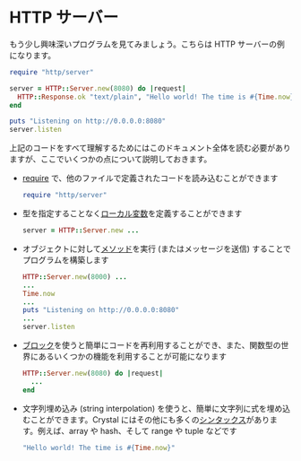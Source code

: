 # HTTP サーバー

もう少し興味深いプログラムを見てみましょう。こちらは HTTP サーバーの例になります。

```ruby
require "http/server"

server = HTTP::Server.new(8080) do |request|
  HTTP::Response.ok "text/plain", "Hello world! The time is #{Time.now}"
end

puts "Listening on http://0.0.0.0:8080"
server.listen
```

上記のコードをすべて理解するためにはこのドキュメント全体を読む必要がありますが、ここでいくつかの点について説明しておきます。

* [require](../syntax_and_semantics/requiring_files.html) で、他のファイルで定義されたコードを読み込むことができます

    ```ruby
    require "http/server"
    ```
* 型を指定することなく[ローカル変数](../syntax_and_semantics/local_variables.html)を定義することができます

    ```ruby
    server = HTTP::Server.new ...
    ```

* オブジェクトに対して[メソッド](../syntax_and_semantics/classes_and_methods.html)を実行 (またはメッセージを送信) することでプログラムを構築します

    ```ruby
    HTTP::Server.new(8000) ...
    ...
    Time.now
    ...
    puts "Listening on http://0.0.0.0:8080"
    ...
    server.listen
    ```

* [ブロック](../syntax_and_semantics/blocks_and_procs.html)を使うと簡単にコードを再利用することができ、また、関数型の世界にあるいくつかの機能を利用することが可能になります

    ```ruby
    HTTP::Server.new(8080) do |request|
      ...
    end
    ```

* 文字列埋め込み (string interpolation) を使うと、簡単に文字列に式を埋め込むことができます。Crystal にはその他にも多くの[シンタックス](../syntax_and_semantics/literals.html)があります。例えば、array や hash、そして range や tuple などです

    ```ruby
    "Hello world! The time is #{Time.now}"
    ```


